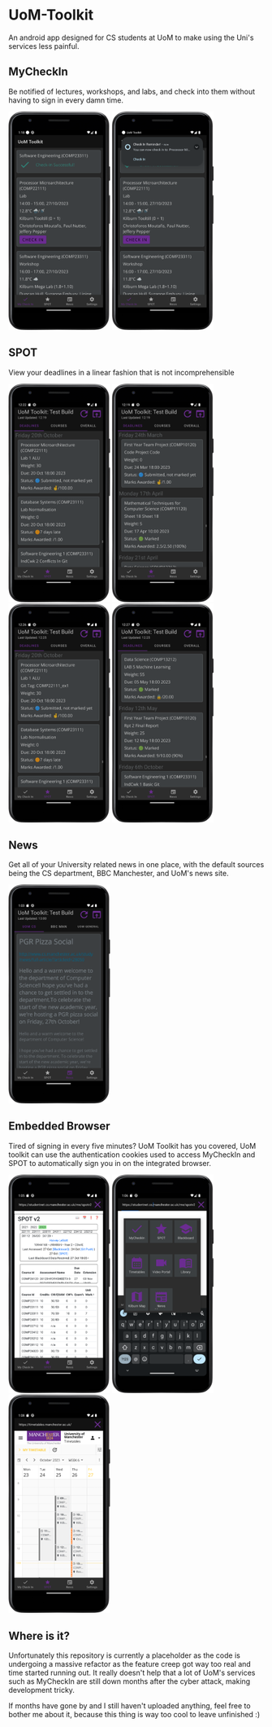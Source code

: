 # UoM-Toolkit
An android app designed for CS students at UoM to make using the Uni's services less painful.



## MyCheckIn

Be notified of lectures, workshops, and labs, and check into them without having to sign in every damn time.

<img src="demo/my-check-in-1.png" width="200" /> <img src="demo/my-check-in-2.png" width="200" />



## SPOT

View your deadlines in a linear fashion that is not incomprehensible

<img src="demo/spot-1.png" width="200" /> <img src="demo/spot-2.png" width="200" /> <img src="demo/spot-3.png" width="200" /> <img src="demo/spot-4.png" width="200" />



## News

Get all of your University related news in one place, with the default sources being the CS department, BBC Manchester, and UoM's news site.

<img src="demo/news-1.png" width="200" /> 



## Embedded Browser

Tired of signing in every five minutes? UoM Toolkit has you covered, UoM toolkit can use the authentication cookies used to access MyCheckIn and SPOT to automatically sign you in on the integrated browser.

<img src="demo/browser-1.png" width="200" />  <img src="demo/browser-2.png" width="200" />  <img src="demo/browser-3.png" width="200" /> 



## Where is it?

Unfortunately this repository is currently a placeholder as the code is undergoing a massive refactor as the feature creep got way too real and time started running out. It really doesn't help that a lot of UoM's services such as MyCheckIn are still down months after the cyber attack, making development tricky.

If months have gone by and I still haven't uploaded anything, feel free to bother me about it, because this thing is way too cool to leave unfinished :)